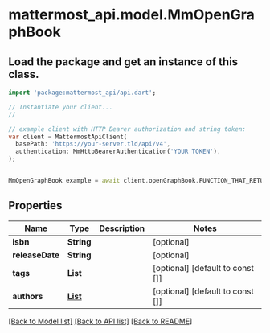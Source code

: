 # mattermost_api.model.MmOpenGraphBook

## Load the package and get an instance of this class.
```dart
import 'package:mattermost_api/api.dart';

// Instantiate your client...
//

// example client with HTTP Bearer authorization and string token:
var client = MattermostApiClient(
  basePath: 'https://your-server.tld/api/v4',
  authentication: MmHttpBearerAuthentication('YOUR TOKEN'),
);


MmOpenGraphBook example = await client.openGraphBook.FUNCTION_THAT_RETURNS_THIS_CLASS();

```

## Properties
Name | Type | Description | Notes
------------ | ------------- | ------------- | -------------
**isbn** | **String** |  | [optional] 
**releaseDate** | **String** |  | [optional] 
**tags** | **List<String>** |  | [optional] [default to const []]
**authors** | [**List<MmOpenGraphArticleAuthorsInner>**](MmOpenGraphArticleAuthorsInner.md) |  | [optional] [default to const []]

[[Back to Model list]](../GENERATED_README.md#documentation-for-models) [[Back to API list]](../GENERATED_README.md#documentation-for-api-endpoints) [[Back to README]](../GENERATED_README.md)



